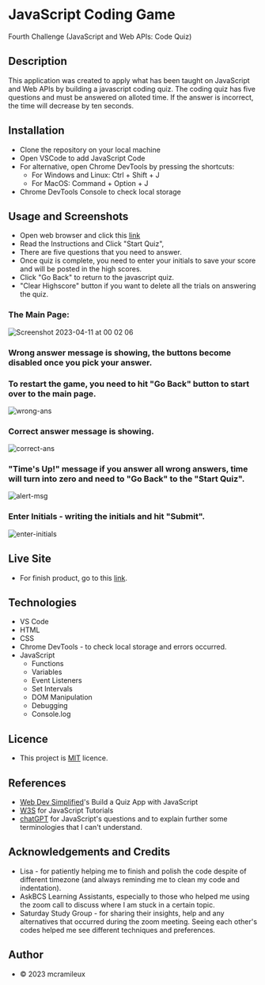 # JavaScript Coding Game
Fourth Challenge (JavaScript and Web APIs: Code Quiz)

## Description
This application was created to apply what has been taught on JavaScript and Web APIs by building a javascript coding quiz. The coding quiz has five questions and must be answered on alloted time. If the answer is incorrect, the time will decrease by ten seconds.

## Installation
- Clone the repository on your local machine
- Open VSCode to add JavaScript Code
- For alternative, open Chrome DevTools by pressing the shortcuts:
    - For Windows and Linux: Ctrl + Shift + J
    - For MacOS: Command + Option + J
- Chrome DevTools Console to check local storage

## Usage and Screenshots
- Open web browser and click this [link](https://mcramileux.github.io/javascript-coding-game)
- Read the Instructions and  Click "Start Quiz",
- There are five questions that you need to answer.
- Once quiz is complete, you need to enter your initials to save your score and will be posted in the high scores. 
- Click "Go Back" to return to the javascript quiz.
- "Clear Highscore" button if you want to delete all the trials on answering the quiz.

### The Main Page:
![Screenshot 2023-04-11 at 00 02 06](https://user-images.githubusercontent.com/122607160/230916853-9db4ac4d-ac51-4684-bf68-49745b183199.png)

### Wrong answer message is showing, the buttons become disabled once you pick your answer. 
### To restart the game, you need to hit "Go Back" button to start over to the main page.

![wrong-ans](https://user-images.githubusercontent.com/122607160/231532470-e8d8ce57-27b6-4f1c-8356-1e3b612224bb.png)

### Correct answer message is showing.
![correct-ans](https://user-images.githubusercontent.com/122607160/231532461-96dd198e-f453-428f-a7ed-f8e6c74ead1f.png)

### "Time's Up!" message if you answer all wrong answers, time will turn into zero and need to "Go Back" to the "Start Quiz".
![alert-msg](https://user-images.githubusercontent.com/122607160/231532449-6747fef2-86a8-4bb7-80b4-70f7e9be16bd.png)

### Enter Initials - writing the initials and hit "Submit".
![enter-initials](https://user-images.githubusercontent.com/122607160/231532464-2fbde132-ec16-428f-b875-47a981195053.png)


## Live Site
- For finish product, go to this [link](https://mcramileux.github.io/javascript-coding-game).
  
## Technologies
 - VS Code
 - HTML
 - CSS
 - Chrome DevTools - to check local storage and errors occurred.
 - JavaScript
    - Functions
    - Variables
    - Event Listeners
    - Set Intervals
    - DOM Manipulation
    - Debugging
    - Console.log
 
## Licence
- This project is [MIT](https://choosealicense.com/licenses/mit/) licence.
  
## References
- [Web Dev Simplified](https://www.youtube.com/watch?v=riDzcEQbX6k&t=10s)'s Build a Quiz App with JavaScript
- [W3S](https://www.w3schools.com/js/) for JavaScript Tutorials
- [chatGPT](https://chat.openai.com) for JavaScript's questions and to explain further some terminologies that I can't understand.

## Acknowledgements and Credits
- Lisa - for patiently helping me to finish and polish the code despite of different timezone (and always reminding me to clean my code and indentation).
- AskBCS Learning Assistants, especially to those who helped me using the zoom call to discuss where I am stuck in a certain topic.
- Saturday Study Group - for sharing their insights, help and any alternatives that occurred during the zoom meeting. Seeing each other's codes helped me see different techniques and preferences.
  
## Author
- © 2023 mcramileux
